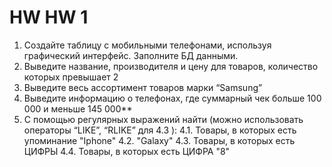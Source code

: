 # HW HW 1

1. Создайте таблицу с мобильными телефонами, используя графический интерфейс. Заполните БД данными.
2. 	Выведите название, производителя и цену для товаров, количество которых превышает 2
3.  Выведите весь ассортимент товаров марки “Samsung”
4. 	Выведите информацию о телефонах, где суммарный чек больше 100 000 и меньше 145 000**
5. 	С помощью регулярных выражений найти (можно использовать операторы “LIKE”, “RLIKE” для 4.3 ):
	4.1. Товары, в которых есть упоминание "Iphone"
	4.2. "Galaxy"
	4.3.  Товары, в которых есть ЦИФРЫ
	4.4.  Товары, в которых есть ЦИФРА "8"  

